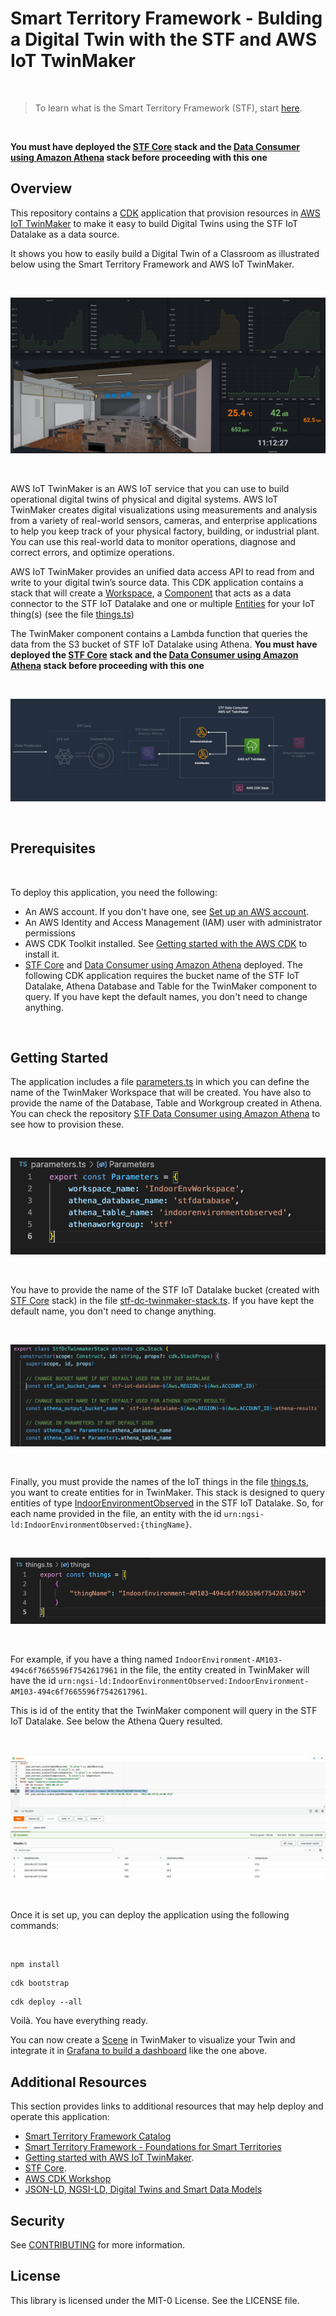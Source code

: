 # Smart Territory Framework - Bulding a Digital Twin with the STF and AWS IoT TwinMaker

<br>

>To learn what is the Smart Territory Framework (STF), start [here](https://github.com/aws-samples/aws-stf). 

<br>

__You must have deployed the [STF Core](https://github.com/aws-samples/aws-stf-core-scorpio) stack and the [Data Consumer using Amazon Athena](https://github.com/aws-samples/aws-stf-dc-athena) stack before proceeding with this one__


## Overview

This repository contains a [CDK](https://aws.amazon.com/cdk/) application that provision resources in [AWS IoT TwinMaker](https://aws.amazon.com/iot-twinmaker/) to make it easy to build Digital Twins using the STF IoT Datalake as a data source.

It shows you how to easily build a Digital Twin of a Classroom as illustrated below using the Smart Territory Framework and AWS IoT TwinMaker.

<br>

![Demo](./docs/images/demo.png)

<br>

AWS IoT TwinMaker is an AWS IoT service that you can use to build operational digital twins of physical and digital systems. AWS IoT TwinMaker creates digital visualizations using measurements and analysis from a variety of real-world sensors, cameras, and enterprise applications to help you keep track of your physical factory, building, or industrial plant. You can use this real-world data to monitor operations, diagnose and correct errors, and optimize operations.

AWS IoT TwinMaker provides an unified data access API to read from and write to your digital twin’s source data. This CDK application contains a stack that will create a [Workspace](https://docs.aws.amazon.com/iot-twinmaker/latest/guide/twinmaker-gs-workspace.html), a [Component](https://docs.aws.amazon.com/iot-twinmaker/latest/guide/twinmaker-component-types.html) that acts as a data connector to the STF IoT Datalake and one or multiple [Entities](https://docs.aws.amazon.com/iot-twinmaker/latest/guide/twinmaker-gs-entity.html) for your IoT thing(s) (see the file [things.ts](./things.ts))

The TwinMaker component contains a Lambda function that queries the data from the S3 bucket of STF IoT Datalake using Athena. __You must have deployed the [STF Core](https://github.com/aws-samples/aws-stf-core-scorpio) stack and the [Data Consumer using Amazon Athena](https://github.com/aws-samples/aws-stf-dc-athena) stack before proceeding with this one__ 

<br>

![Architecture](./docs/images/arch.png)

<br>

## Prerequisites

<br>

To deploy this application, you need the following:
- An AWS account. If you don't have one, see [Set up an AWS account](https://docs.aws.amazon.com/greengrass/v2/developerguide/setting-up.html#set-up-aws-account).
- An AWS Identity and Access Management (IAM) user with administrator permissions
- AWS CDK Toolkit installed. See [Getting started with the AWS CDK](https://docs.aws.amazon.com/cdk/latest/guide/getting_started.html) to install it.
- [STF Core](https://github.com/aws-samples/aws-stf-core-scorpio) and [Data Consumer using Amazon Athena](https://github.com/aws-samples/aws-stf-dc-athena) deployed. The following CDK application requires the bucket name of the STF IoT Datalake, Athena Database and Table for the TwinMaker component to query. If you have kept the default names, you don't need to change anything.  

<br>

## Getting Started

The application includes a file [parameters.ts](./parameters.ts) in which you can define the name of the TwinMaker Workspace that will be created. You have also to provide the name of the Database, Table and Workgroup created in Athena. You can check the repository [STF Data Consumer using Amazon Athena](https://github.com/aws-samples/aws-stf-dc-athena) to see how to provision these. 

<br>

![Parameters](./docs/images/parameters.png)

<br>

You have to provide the name of the STF IoT Datalake bucket (created with [STF Core](https://github.com/aws-samples/aws-stf-core-scorpio) stack) in the file [stf-dc-twinmaker-stack.ts](./lib/stf-dc-twinmaker-stack.ts). If you have kept the default name, you don't need to change anything.   

<br>

![Buckets](./docs/images/buckets.png)

<br>

Finally, you must provide the names of the IoT things in the file [things.ts](./things.ts), you want to create entities for in TwinMaker. This stack is designed to query entities of type [IndoorEnvironmentObserved](https://github.com/smart-data-models/dataModel.Environment/blob/master/IndoorEnvironmentObserved/README.md) in the STF IoT Datalake. So, for each name provided in the file, an entity with the id `urn:ngsi-ld:IndoorEnvironmentObserved:{thingName}`. 

<br>

![Things](./docs/images/things.png)

<br>

For example, if you have a thing named `IndoorEnvironment-AM103-494c6f7665596f7542617961` in the file, the entity created in TwinMaker will have the id `urn:ngsi-ld:IndoorEnvironmentObserved:IndoorEnvironment-AM103-494c6f7665596f7542617961`. 

This is id of the entity that the TwinMaker component will query in the STF IoT Datalake. See below the Athena Query resulted.

<br>

![Athena](./docs/images/athena.png)

<br>

Once it is set up, you can deploy the application using the following commands: 

<br>

```
npm install
```

```
cdk bootstrap
```

```
cdk deploy --all
```

Voilà. You have everything ready. 

You can now create a [Scene](https://docs.aws.amazon.com/iot-twinmaker/latest/guide/scenes.html) in TwinMaker to visualize your Twin and integrate it in [Grafana to build a dashboard](https://docs.aws.amazon.com/iot-twinmaker/latest/guide/grafana-integration.html) like the one above.


## Additional Resources

This section provides links to additional resources that may help deploy and operate this application:

- [Smart Territory Framework Catalog](https://github.com/aws-samples/aws-stf)
- [Smart Territory Framework - Foundations for Smart Territories](https://youtu.be/4MRZiC1VvKQ)
- [Getting started with AWS IoT TwinMaker](https://docs.aws.amazon.com/iot-twinmaker/latest/guide/twinmaker-gs.html). 
- [STF Core](https://github.com/aws-samples/aws-stf-core-scorpio).
- [AWS CDK Workshop](https://cdkworkshop.com/)
- [JSON-LD, NGSI-LD, Digital Twins and Smart Data Models](https://www.youtube.com/watch?v=dfigPKx99Bs)

## Security

See [CONTRIBUTING](CONTRIBUTING.md#security-issue-notifications) for more information.

## License

This library is licensed under the MIT-0 License. See the LICENSE file.